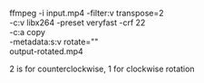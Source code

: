 ffmpeg -i input.mp4 -filter:v transpose=2 \
-c:v libx264 -preset veryfast -crf 22 \
-c:a copy \
-metadata:s:v rotate="" \
output-rotated.mp4

2 is for counterclockwise, 1 for clockwise rotation
